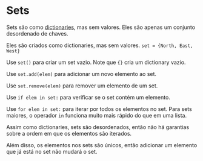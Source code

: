 # Sets
Sets são como [dictionaries](docs/scripting/dicts.md), mas sem valores. Eles são apenas um conjunto desordenado de chaves.

Eles são criados como dictionaries, mas sem valores. 
`set = {North, East, West}`

Use `set()` para criar um set vazio. Note que `{}` cria um dictionary vazio.

Use `set.add(elem)` para adicionar um novo elemento ao set.

Use `set.remove(elem)` para remover um elemento de um set.

Use `if elem in set:` para verificar se o set contém um elemento.

Use `for elem in set:` para iterar por todos os elementos no set. Para sets maiores, o operador `in` funciona muito mais rápido do que em uma lista.

Assim como dictionaries, sets são desordenados, então não há garantias sobre a ordem em que os elementos são iterados.

Além disso, os elementos nos sets são únicos, então adicionar um elemento que já está no set não mudará o set.